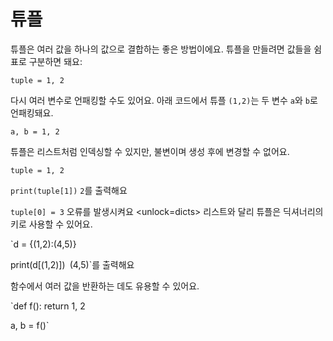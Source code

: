 # 튜플
튜플은 여러 값을 하나의 값으로 결합하는 좋은 방법이에요.
튜플을 만들려면 값들을 쉼표로 구분하면 돼요:

`tuple = 1, 2`

다시 여러 변수로 언패킹할 수도 있어요. 아래 코드에서 튜플 `(1,2)`는 두 변수 `a`와 `b`로 언패킹돼요.

`a, b = 1, 2`

튜플은 리스트처럼 인덱싱할 수 있지만, 불변이며 생성 후에 변경할 수 없어요.

`tuple = 1, 2`

`print(tuple[1])`
`2`를 출력해요

`tuple[0] = 3`
오류를 발생시켜요
<unlock=dicts>
리스트와 달리 튜플은 딕셔너리의 키로 사용할 수 있어요.

`d = {(1,2):(4,5)}

print(d[(1,2)])`
`(4,5)`를 출력해요</unlock>

함수에서 여러 값을 반환하는 데도 유용할 수 있어요.

`def f():
    return 1, 2

a, b = f()`